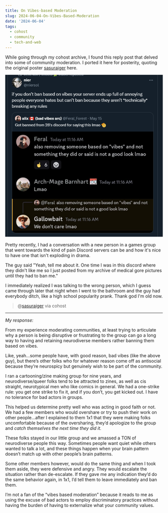 ```yaml
---
title: On Vibes-based Moderation
slug: 2024-06-04-On-Vibes-Based-Moderation
date: '2024-06-04'
tags:
  - cohost
  - community
  - tech-and-web
---
```


While going through my cohost archive, I found this reply post that delved into some of community moderation. I ported it here for posterity, quoting the original poster [sasuraiger](https://bsky.app/profile/sasuraiger.bsky.social) here.

![Text of a Discord reads: alix: Got banned from 28's discord for saying this Imao (bad vibes arc) Feral: also removing someone  based on "vibes" and not something they did or said is not a good look Imao Arch-Mage Barnhart: removing someone based on "vibes" and not something they did or said is not a good look mao Gallowbait: We don't care lmao](mod.webp)

Pretty recently, I had a conversation with a new person in a games group that went towards the kind of pain Discord servers can be and how it's nice to have one that isn't exploding in drama.

The guy said "Yeah, tell me about it. One time I was in this discord where they didn't like me so I just posted from my archive of medical gore pictures until they had to ban me."

I immediately realized I was talking to the wrong person, which I guess came through later that night when I went to the bathroom and the guy had everybody ditch, like a high school popularity prank. Thank god I'm old now.

> @[sasuraiger](https://bsky.app/profile/sasuraiger.bsky.social) via cohost

---

_My response:_

From my experience moderating communities, at least trying to articulate why a person is being disruptive or frustrating to the group can go a long way to having and retaining neurodiverse members rather banning them based on vibes.

Like, yeah…some people have, with good reason, bad vibes (like the above guy), but there’s other folks who for whatever reason come off as antisocial because they’re neurospicy but genuinely wish to be part of the community.

I ran a cartooning/zine making group for nine years, and neurodiverse/queer folks tend to be attracted to zines, as well as cis straight, neurotypical men who like comics in general. We had a one-strike rule: you get one strike to fix it, and if you don’t, you get kicked out. I have no tolerance for bad actors in groups.

This helped us determine pretty well who was acting in good faith or not. We had a few members who would overshare or try to push their work on other people…after I explained to them 1x1 that they were making folks uncomfortable because of the oversharing, they’d apologize to the group and _catch themselves the next time they did it._

These folks stayed in our little group and we amassed a TON of neurodiverse people this way. Sometimes people want quiet while others wanted to talk a lot, and these things happen when your brain pattern doesn’t match up with other people’s brain patterns.

Some other members however, would do the same thing and when I took them aside, they were defensive and angry. They would escalate the situation rather than de-escalate. If they gave me any indication they’d do the same behavior again, in 1x1, I’d tell them to leave immediately and ban them.

I’m not a fan of the “vibes based moderation” because it reads to me as using the excuse of bad actors to employ discriminatory practices without having the burden of having to externalize what your community values.
